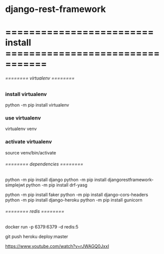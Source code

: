 # django-rest-framework
# ========================= install  =================================
###### ======== virtualenv ======== ######
### install virtualenv ###
python -m pip install virtualenv 
### use virtualenv ###
virtualenv venv 
### activate virtualenv ###
source venv/bin/activate


###### ======== dependencies ======== ######
python -m pip install django
python -m pip install djangorestframework-simplejwt
python -m pip install drf-yasg

python -m pip install faker
python -m pip install django-cors-headers
python -m pip install django-heroku
python -m pip install gunicorn




###### ======== redis ======== ######
docker run -p 6379:6379 -d redis:5


git push heroku deploy:master




https://www.youtube.com/watch?v=rJWAGQ0JxxI